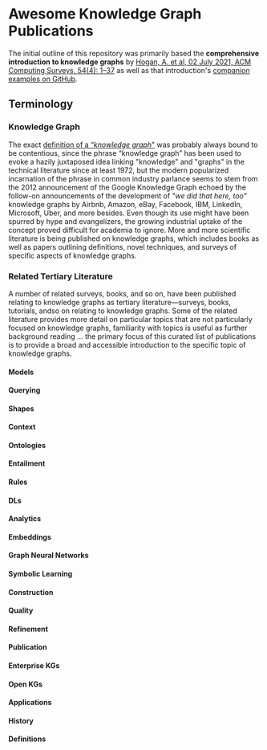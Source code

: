 # Awesome Knowledge Graph Publications

The initial outline of this repository was primarily based the **comprehensive introduction to knowledge graphs** by [Hogan, A. et al, 02 July 2021, ACM Computing Surveys, 54(4): 1–37](https://dl.acm.org/doi/10.1145/3447772) as well as that introduction's [companion examples on GitHub](https://github.com/knowledge-graphs-tutorial/examples).

## Terminology

### Knowledge Graph 

The exact [definition of a “*knowledge graph*"](https://arxiv.org/abs/2003.02320) was probably always bound to be contentious, since the phrase “knowledge graph” has been used to evoke a hazily juxtaposed idea linking "knowledge" and "graphs" in the technical literature since at least 1972, but the modern popularized incarnation of the phrase in common industry parlance seems to stem from the 2012 announcement of the Google Knowledge Graph echoed by the follow-on announcements of the development of *"we did that here, too"* knowledge graphs by Airbnb, Amazon, eBay, Facebook, IBM, LinkedIn, Microsoft, Uber, and more besides. Even though its use might have been spurred by hype and evangelizers, the growing industrial uptake of the concept proved difficult for academia to ignore. More and more scientific literature is being published on knowledge graphs, which includes books as well as papers outlining definitions, novel techniques, and surveys of specific aspects of knowledge graphs.







### Related Tertiary Literature

A number of related surveys, books, and so on, have been published relating to knowledge graphs as tertiary literature—surveys, books, tutorials, andso on relating to knowledge graphs. Some of the related literature provides more detail on particular topics that are not particularly focused on knowledge graphs, familiarity with topics is useful as further background reading ... the primary focus of this curated list of publications is to provide a broad and accessible introduction to the specific topic of knowledge graphs.

#### Models

#### Querying

#### Shapes

#### Context

#### Ontologies

#### Entailment

#### Rules

#### DLs

#### Analytics

#### Embeddings

#### Graph Neural Networks

#### Symbolic Learning

#### Construction

#### Quality

#### Refinement

#### Publication

#### Enterprise KGs

#### Open KGs

#### Applications

#### History

#### Definitions